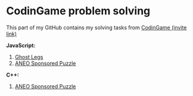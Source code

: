 # CodinGame problem solving
This part of my GitHub contains my solving tasks from [CodinGame (invite link)
](https://www.codingame.com/servlet/urlinvite?u=2066813)

**JavaScript:**
 1. [Ghost Legs](https://github.com/hydra13/CodinGame/tree/master/Ghost%20Legs)
 2. [ANEO Sponsored Puzzle](https://github.com/hydra13/CodinGame/tree/master/ANEO%20Sponsored%20Puzzle)

**C++:**
 1. [ANEO Sponsored Puzzle](https://github.com/hydra13/CodinGame/tree/master/ANEO%20Sponsored%20Puzzle)